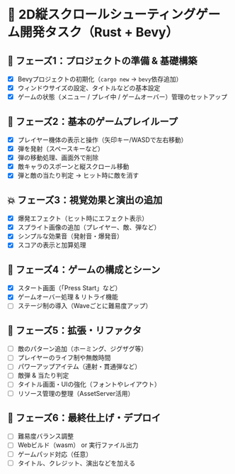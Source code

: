# 🚀 2D縦スクロールシューティングゲーム開発タスク（Rust + Bevy）

## 🧱 フェーズ1：プロジェクトの準備 & 基礎構築

- [x] Bevyプロジェクトの初期化（`cargo new` → `bevy`依存追加）
- [x] ウィンドウサイズの設定、タイトルなどの基本設定
- [x] ゲームの状態（メニュー / プレイ中 / ゲームオーバー）管理のセットアップ

## 🚀 フェーズ2：基本のゲームプレイループ

- [x] プレイヤー機体の表示と操作（矢印キー/WASDで左右移動）
- [x] 弾を発射（スペースキーなど）
- [x] 弾の移動処理、画面外で削除
- [x] 敵キャラのスポーンと縦スクロール移動
- [x] 弾と敵の当たり判定 → ヒット時に敵を消す

## 💥 フェーズ3：視覚効果と演出の追加

- [x] 爆発エフェクト（ヒット時にエフェクト表示）
- [x] スプライト画像の追加（プレイヤー、敵、弾など）
- [x] シンプルな効果音（発射音・爆発音）
- [x] スコアの表示と加算処理

## 🧩 フェーズ4：ゲームの構成とシーン

- [x] スタート画面（「Press Start」など）
- [x] ゲームオーバー処理 & リトライ機能
- [ ] ステージ制の導入（Waveごとに難易度アップ）

## 🌱 フェーズ5：拡張・リファクタ

- [ ] 敵のパターン追加（ホーミング、ジグザグ等）
- [ ] プレイヤーのライフ制や無敵時間
- [ ] パワーアップアイテム（連射・貫通弾など）
- [ ] 敵弾 & 当たり判定
- [ ] タイトル画面・UIの強化（フォントやレイアウト）
- [ ] リソース管理の整理（AssetServer活用）

## 🌟 フェーズ6：最終仕上げ・デプロイ

- [ ] 難易度バランス調整
- [ ] Webビルド（wasm） or 実行ファイル出力
- [ ] ゲームパッド対応（任意）
- [ ] タイトル、クレジット、演出などを加える

